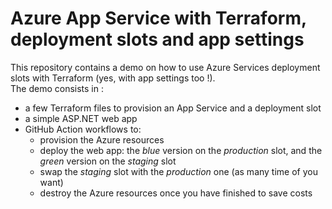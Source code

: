 # Azure App Service with Terraform, deployment slots and app settings

This repository contains a demo on how to use Azure Services deployment slots with Terraform (yes, with app settings too !).    
The demo consists in :
- a few Terraform files to provision an App Service and a deployment slot
- a simple ASP.NET web app
- GitHub Action workflows to:
  - provision the Azure resources
  - deploy the web app: the _blue_ version on the _production_ slot, and the _green_ version on the _staging_ slot
  - swap the _staging_ slot with the _production_ one (as many time of you want)
  - destroy the Azure resources once you have finished to save costs
